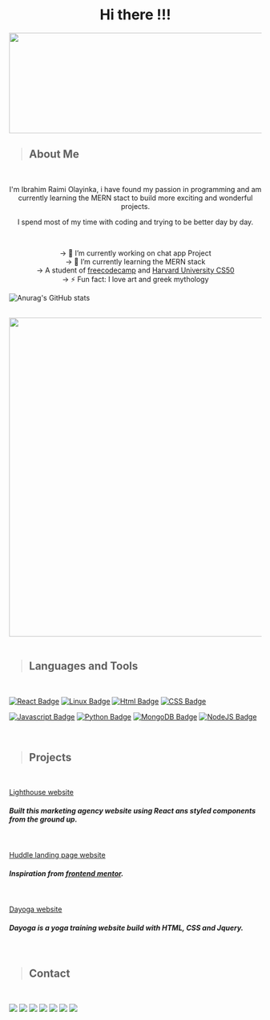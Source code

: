<span align="center">

# Hi there !!!

<p><img src="https://gist.githubusercontent.com/rowhitswami/8e1b262ffc0f2368890b72fbe26bacb5/raw/068f8cb8d21e579e5d46f75918c64eeaf97f19a0/hello.gif" width="600" height="200"></p>

</span>

> ## About Me

<br>

<span align="center">

<p>I'm Ibrahim Raimi Olayinka, i have found my passion in programming and am currently learning the MERN stact to build more exciting and wonderful projects.</p>

<p>I spend most of my time with coding and trying to be better day by day.</p>

<br>

-> 🔭 I’m currently working on chat app Project <br>
-> 🌱 I’m currently learning the MERN stack <br>
-> A student of <a href="https://www.freecodecamp.org">freecodecamp</a> and <a href="https://online-learning.harvard.edu/course/cs50-introduction-computer-science?delta=0">Harvard University CS50</a> <br>
-> ⚡ Fun fact: I love art and greek mythology 

</span>


![Anurag's GitHub stats](https://github-readme-stats.vercel.app/api?username=IbrahimOlayinka&show_icons=true&theme=radical)

<br>

<img src="https://activity-graph.herokuapp.com/graph?username=IbrahimOlayinka&theme=react-dark" width="635" /> 


<br>
<br>

> ## Languages and Tools

<br>

[![React Badge](https://img.shields.io/badge/React-20232A?style=for-the-badge&logo=react&logoColor=61DAFB)](#)
[![Linux Badge](https://img.shields.io/badge/Linux-FCC624?style=for-the-badge&logo=linux&logoColor=black)](#)
[![Html Badge](https://img.shields.io/badge/HTML5-E34F26?style=for-the-badge&logo=html5&logoColor=white)](#)
[![CSS Badge](https://img.shields.io/badge/CSS3-1572B6?style=for-the-badge&logo=css3&logoColor=white)](#)
<br>

[![Javascript Badge](https://img.shields.io/badge/JavaScript-F7DF1E?style=for-the-badge&logo=javascript&logoColor=black)](#)
[![Python Badge](https://img.shields.io/badge/Python-14354C?style=for-the-badge&logo=python&logoColor=white)](#)
[![MongoDB Badge](https://img.shields.io/badge/MongoDB-4EA94B?style=for-the-badge&logo=mongodb&logoColor=white)](#)
[![NodeJS Badge](https://img.shields.io/badge/Node.js-43853D?style=for-the-badge&logo=node.js&logoColor=white)](#)

<br>

> ## Projects

<br>

[Lighthouse website](https://lighthouse-agency.netlify.app/)

##### Built this marketing agency website using React ans styled components from the ground up.

<br>

[Huddle landing page website](https://huddle-fans.netlify.app/)

##### Inspiration from <a href="https://frontendmentor.io">frontend mentor</a>.

<br>

[Dayoga website](https://dayoga.netlify.app/)

##### Dayoga is a yoga training website build with HTML, CSS and Jquery.

<br>

> ## Contact 

<br>


  <a href="https://wa.me/+2348076195834"> <img src="https://img.shields.io/badge/WhatsApp-25D366?style=for-the-badge&logo=whatsapp&logoColor=white"></a>
  <a href="https://t.me/afolabi8120"> <img src="https://img.shields.io/badge/Telegram-2CA5E0?style=for-the-badge&logo=telegram&logoColor=white"></a>
  <a href="mailto: raimiibrahim44@gmail.com"> <img src="https://img.shields.io/badge/Gmail-D14836?style=for-the-badge&logo=gmail&logoColor=white"></a>
  <a href="https://www.facebook.com/ibrahim.raimi.520"> <img src="https://img.shields.io/badge/Facebook-1877F2?style=for-the-badge&logo=facebook&logoColor=white"></a>
  <a href="https://twitter.com/ibrahim_raimi_"> <img src="https://img.shields.io/badge/Twitter-1DA1F2?style=for-the-badge&logo=twitter&logoColor=white"></a>
  <a href="https://www.linkedin.com/in/ibrahim-raimi-olayinka/"> <img src="https://img.shields.io/badge/LinkedIn-0077B5?style=for-the-badge&logo=linkedin&logoColor=white"></a>
  <a href="https://instagram.com/ibrahim_raimi_">
  <img src="https://img.shields.io/badge/Instagram-E4405F?style=for-the-badge&logo=instagram&logoColor=white">
  </a>
